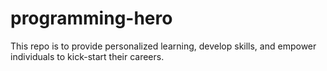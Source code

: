 # programming-hero
This repo is to provide personalized learning, develop skills, and empower individuals to kick-start their careers.
